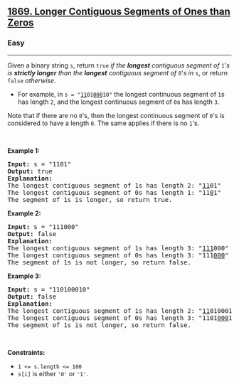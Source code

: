 <h2><a href="https://leetcode.com/problems/longer-contiguous-segments-of-ones-than-zeros/">1869. Longer Contiguous Segments of Ones than Zeros</a></h2><h3>Easy</h3><hr><div style="user-select: auto;"><p style="user-select: auto;">Given a binary string <code style="user-select: auto;">s</code>, return <code style="user-select: auto;">true</code><em style="user-select: auto;"> if the <strong style="user-select: auto;">longest</strong> contiguous segment of </em><code style="user-select: auto;">1</code>'<em style="user-select: auto;">s is <strong style="user-select: auto;">strictly longer</strong> than the <strong style="user-select: auto;">longest</strong> contiguous segment of </em><code style="user-select: auto;">0</code>'<em style="user-select: auto;">s in </em><code style="user-select: auto;">s</code>, or return <code style="user-select: auto;">false</code><em style="user-select: auto;"> otherwise</em>.</p>

<ul style="user-select: auto;">
	<li style="user-select: auto;">For example, in <code style="user-select: auto;">s = "<u style="user-select: auto;">11</u>01<u style="user-select: auto;">000</u>10"</code> the longest continuous segment of <code style="user-select: auto;">1</code>s has length <code style="user-select: auto;">2</code>, and the longest continuous segment of <code style="user-select: auto;">0</code>s has length <code style="user-select: auto;">3</code>.</li>
</ul>

<p style="user-select: auto;">Note that if there are no <code style="user-select: auto;">0</code>'s, then the longest continuous segment of <code style="user-select: auto;">0</code>'s is considered to have a length <code style="user-select: auto;">0</code>. The same applies if there is no <code style="user-select: auto;">1</code>'s.</p>

<p style="user-select: auto;">&nbsp;</p>
<p style="user-select: auto;"><strong style="user-select: auto;">Example 1:</strong></p>

<pre style="position: relative; user-select: auto;"><strong style="user-select: auto;">Input:</strong> s = "1101"
<strong style="user-select: auto;">Output:</strong> true
<strong style="user-select: auto;">Explanation:</strong>
The longest contiguous segment of 1s has length 2: "<u style="user-select: auto;">11</u>01"
The longest contiguous segment of 0s has length 1: "11<u style="user-select: auto;">0</u>1"
The segment of 1s is longer, so return true.
<div class="open_grepper_editor" title="Edit &amp; Save To Grepper" style="user-select: auto;"></div></pre>

<p style="user-select: auto;"><strong style="user-select: auto;">Example 2:</strong></p>

<pre style="position: relative; user-select: auto;"><strong style="user-select: auto;">Input:</strong> s = "111000"
<strong style="user-select: auto;">Output:</strong> false
<strong style="user-select: auto;">Explanation:</strong>
The longest contiguous segment of 1s has length 3: "<u style="user-select: auto;">111</u>000"
The longest contiguous segment of 0s has length 3: "111<u style="user-select: auto;">000</u>"
The segment of 1s is not longer, so return false.
<div class="open_grepper_editor" title="Edit &amp; Save To Grepper" style="user-select: auto;"></div></pre>

<p style="user-select: auto;"><strong style="user-select: auto;">Example 3:</strong></p>

<pre style="position: relative; user-select: auto;"><strong style="user-select: auto;">Input:</strong> s = "110100010"
<strong style="user-select: auto;">Output:</strong> false
<strong style="user-select: auto;">Explanation:</strong>
The longest contiguous segment of 1s has length 2: "<u style="user-select: auto;">11</u>0100010"
The longest contiguous segment of 0s has length 3: "1101<u style="user-select: auto;">000</u>10"
The segment of 1s is not longer, so return false.
<div class="open_grepper_editor" title="Edit &amp; Save To Grepper" style="user-select: auto;"></div></pre>

<p style="user-select: auto;">&nbsp;</p>
<p style="user-select: auto;"><strong style="user-select: auto;">Constraints:</strong></p>

<ul style="user-select: auto;">
	<li style="user-select: auto;"><code style="user-select: auto;">1 &lt;= s.length &lt;= 100</code></li>
	<li style="user-select: auto;"><code style="user-select: auto;">s[i]</code> is either <code style="user-select: auto;">'0'</code> or <code style="user-select: auto;">'1'</code>.</li>
</ul>
</div>